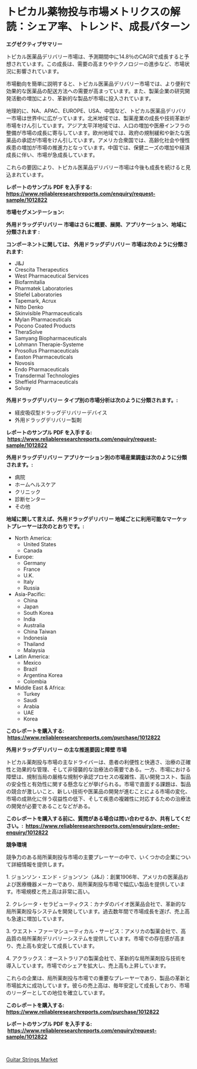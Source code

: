 <p><h1>トピカル薬物投与市場メトリクスの解読：シェア率、トレンド、成長パターン</h1></p><p><strong>エグゼクティブサマリー</strong></p>
<p><p>トピカル医薬品デリバリー市場は、予測期間中に14.8％のCAGRで成長すると予想されています。この成長は、需要の高まりやテクノロジーの進歩など、市場状況に影響されています。</p><p>市場動向を簡単に説明すると、トピカル医薬品デリバリー市場では、より便利で効果的な医薬品の配送方法への需要が高まっています。また、製薬企業の研究開発活動の増加により、革新的な製品が市場に投入されています。</p><p>地理的に、NA、APAC、EUROPE、USA、中国など、トピカル医薬品デリバリー市場は世界中に広がっています。北米地域では、製薬産業の成長や技術革新が市場をけん引しています。アジア太平洋地域では、人口の増加や医療インフラの整備が市場の成長に寄与しています。欧州地域では、政府の規制緩和や新たな医薬品の承認が市場をけん引しています。アメリカ合衆国では、高齢化社会や慢性疾患の増加が市場の推進力となっています。中国では、保健ニーズの増加や経済成長に伴い、市場が急成長しています。</p><p>これらの要因により、トピカル医薬品デリバリー市場は今後も成長を続けると見込まれています。</p></p>
<p><strong>レポートのサンプル PDF を入手する: <a href="https://www.reliableresearchreports.com/enquiry/request-sample/1012822">https://www.reliableresearchreports.com/enquiry/request-sample/1012822</a></strong></p>
<p><strong>市場セグメンテーション:</strong></p>
<p><strong> 外用ドラッグデリバリー 市場はさらに概要、展開、アプリケーション、地域に分類されます :</strong></p>
<p><strong>コンポーネントに関しては、 外用ドラッグデリバリー 市場は次のように分類されます: &nbsp;</strong></p>
<p><ul><li>J&J</li><li>Crescita Therapeutics</li><li>West Pharmaceutical Services</li><li>Biofarmitalia</li><li>Pharmatek Laboratories</li><li>Stiefel Laboratories</li><li>Tapemark, Acrux</li><li>Nitto Denko</li><li>Skinvisible Pharmaceuticals</li><li>Mylan Pharmaceuticals</li><li>Pocono Coated Products</li><li>TheraSolve</li><li>Samyang Biopharmaceuticals</li><li>Lohmann Therapie-Systeme</li><li>Prosollus Pharmaceuticals</li><li>Easton Pharmaceuticals</li><li>Novosis</li><li>Endo Pharmaceuticals</li><li>Transdermal Technologies</li><li>Sheffield Pharmaceuticals</li><li>Solvay</li></ul></p>
<p><strong> 外用ドラッグデリバリー タイプ別の市場分析は次のように分類されます。:</strong></p>
<p><ul><li>経皮吸収型ドラッグデリバリーデバイス</li><li>外用ドラッグデリバリー製剤</li></ul></p>
<p><strong>レポートのサンプル PDF を入手する: &nbsp;<a href="https://www.reliableresearchreports.com/enquiry/request-sample/1012822">https://www.reliableresearchreports.com/enquiry/request-sample/1012822</a></strong></p>
<p><strong> 外用ドラッグデリバリー アプリケーション別の市場産業調査は次のように分類されます。:</strong></p>
<p><ul><li>病院</li><li>ホームヘルスケア</li><li>クリニック</li><li>診断センター</li><li>その他</li></ul></p>
<p><strong>地域に関して言えば、外用ドラッグデリバリー 地域ごとに利用可能なマーケットプレーヤーは次のとおりです。:</strong></p>
<p><ul>
    <li>
        North America:
        <ul>
            <li>United States</li>
            <li>Canada</li>
        </ul>
    </li>
    <li>
        Europe:
        <ul>
            <li>Germany</li>
            <li>France</li>
            <li>U.K.</li>
            <li>Italy</li>
            <li>Russia</li>
        </ul>
    </li>
    <li>
        Asia-Pacific:
        <ul>
            <li>China</li>
            <li>Japan</li>
            <li>South Korea</li>
            <li>India</li>
            <li>Australia</li>
            <li>China Taiwan</li>
            <li>Indonesia</li>
            <li>Thailand</li>
            <li>Malaysia</li>
        </ul>
    </li>
    <li>
        Latin America:
        <ul>
            <li>Mexico</li>
            <li>Brazil</li>
            <li>Argentina Korea</li>
            <li>Colombia</li>
        </ul>
    </li>
    <li>
        Middle East & Africa:
        <ul>
            <li>Turkey</li>
            <li>Saudi</li>
            <li>Arabia</li>
            <li>UAE</li>
            <li>Korea</li>
        </ul>
    </li>
    </ul></p>
<p><strong>このレポートを購入する: &nbsp;<a href="https://www.reliableresearchreports.com/purchase/1012822">https://www.reliableresearchreports.com/purchase/1012822</a></strong></p>
<p><strong>外用ドラッグデリバリー の主な推進要因と障壁 市場</strong></p>
<p><p>トピカル薬剤投与市場の主なドライバーは、患者の利便性と快適さ、治療の正確性と効果的な管理、そして非侵襲的な治療法の需要である。一方、市場における障壁は、規制当局の厳格な規制や承認プロセスの複雑性、高い開発コスト、製品の安全性と有効性に関する懸念などが挙げられる。市場で直面する課題は、製品の競合が激しいこと、新しい技術や医薬品の開発が進むことによる市場の変化、市場の成熟化に伴う収益性の低下、そして疾患の複雑性に対応するための治療法の開発が必要であることなどがある。</p></p>
<p><strong>このレポートを購入する前に、質問がある場合は問い合わせるか、共有してください。:&nbsp; <a href="https://www.reliableresearchreports.com/enquiry/pre-order-enquiry/1012822">https://www.reliableresearchreports.com/enquiry/pre-order-enquiry/1012822</a></strong></p>
<p><strong>競争環境</strong></p>
<p><p>競争力のある局所薬剤投与市場の主要プレーヤーの中で、いくつかの企業について詳細情報を提供します。</p><p>1. ジョンソン・エンド・ジョンソン（J&J）：創業1906年、アメリカの医薬品および医療機器メーカーであり、局所薬剤投与市場で幅広い製品を提供しています。市場規模と売上高は非常に高い。</p><p>2. クレシータ・セラピューティクス：カナダのバイオ医薬品会社で、革新的な局所薬剤投与システムを開発しています。過去数年間で市場成長を遂げ、売上高も急速に増加しています。</p><p>3. ウエスト・ファーマシューティカル・サービス：アメリカの製薬会社で、高品質の局所薬剤デリバリーシステムを提供しています。市場での存在感が高まり、売上高も安定して成長しています。</p><p>4. アクラックス：オーストラリアの製薬会社で、革新的な局所薬剤投与技術を導入しています。市場でのシェアを拡大し、売上高も上昇しています。</p><p>これらの企業は、局所薬剤投与市場での重要なプレーヤーであり、製品の革新と市場拡大に成功しています。彼らの売上高は、毎年安定して成長しており、市場のリーダーとしての地位を確立しています。</p></p>
<p><strong>このレポートを購入する: &nbsp; <a href="https://www.reliableresearchreports.com/purchase/1012822">https://www.reliableresearchreports.com/purchase/1012822</a></strong></p>
<p><strong>レポートのサンプル PDF を入手する: &nbsp;<a href="https://www.reliableresearchreports.com/enquiry/request-sample/1012822">https://www.reliableresearchreports.com/enquiry/request-sample/1012822</a></strong><strong></strong></p>
<p>&nbsp;</p>
<p><p><a href="https://github.com/Sarissaschmalingtr6fz2739/Market-Research-Report-List-1/blob/main/guitar-strings-market.md">Guitar Strings Market</a></p></p>